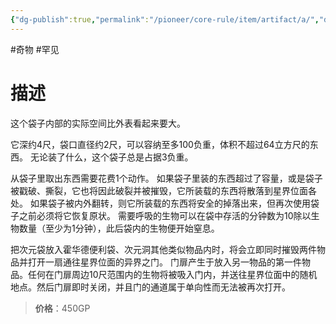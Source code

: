 ```yaml
---
{"dg-publish":true,"permalink":"/pioneer/core-rule/item/artifact/a/","dgPassFrontmatter":true}
---
```


#奇物 #罕见 
# 描述
这个袋子内部的实际空间比外表看起来要大。

它深约4尺，袋口直径约2尺，可以容纳至多100负重，体积不超过64立方尺的东西。
无论装了什么，这个袋子总是占据3负重。

从袋子里取出东西需要花费1个动作。
如果袋子里装的东西超过了容量，或是袋子被戳破、撕裂，它也将因此破裂并被摧毁，它所装载的东西将散落到星界位面各处。
如果袋子被内外翻转，则它所装载的东西将安全的掉落出来，但再次使用袋子之前必须将它恢复原状。
需要呼吸的生物可以在袋中存活的分钟数为10除以生物数量（至少为1分钟），此后袋内的生物便开始窒息。

把次元袋放入霍华德便利袋、次元洞其他类似物品内时，将会立即同时摧毁两件物品并打开一扇通往星界位面的异界之门。
门扉产生于放入另一物品的第一件物品。任何在门扉周边10尺范围内的生物将被吸入门内，并送往星界位面中的随机地点。然后门扉即时关闭，并且门的通道属于单向性而无法被再次打开。

>**价格**：450GP